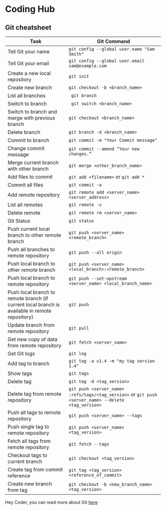 # Coding Hub 
## Git cheatsheet
| Task | Git Command |
| -------- | -------- |
| Tell Git your name | ```git config --global user.name "Sam Smith" ```|
| Tell Git your email | ``` git config --global user.email sam@example.com ```|
| Create a new local repository | ```git init```|
| Create new branch | ```git checkout -b <branch_name> ```|
| List all branches | ``` git branch```|
| Switch to branch | ``` git switch <branch_name>```|
| Switch to branch and merge with previous branch| ```git checkout <branch_name>```|
| Delete branch | ``` git branch -d <branch_name> ```|
| Commit to branch | ```git commit -m "Your Commit message"```|
| Change commit message | ```git commit --amend “Your new changes.”```|
| Merge current branch with other branch | ```git merge <other_branch_name> ```
| Add files to commit| ```git add <filename>``` or ```git add * ```|
| Commit all files | ```git commit -a```|
| Add remote repository | ```git remote add <server_name> <server_address>```|
| List all remotes | ```git remote -v ```|
| Delete remote | ```git remote rm <server_name>```|
| Git Status | ```git status```|
| Push current local branch to other remote branch| ```git push <server_name> <remote_branch>```|
| Push all branches to remote repository | ```git push --all origin```|
| Push local branch to other remote branch | ```git push <server_name> <local_branch>:<remote_branch>```|
| Push local branch to remote repository | ```git push --set-upstream <server_name> <local_branch_name>```|
| Push local branch to remote branch (if current local branch is available in remote repository) | ```git push```|
|Update branch from remote repository| ```git pull```|
| Get new copy of data from remote repository| ```git fetch <server_name>```|
| Get Git logs| ```git log```|
| Add tag to branch | ```git tag -a v1.4 -m "my tag version 1.4"``` |
| Show tags | ```git tags```|
| Delete tag | ```git tag -d <tag_version>```|
| Delete tag from remote repository | ```git push <server_name> :refs/tags/<tag_version>``` or ```git push <server_name> --delete <tag_version>```|
| Push all tags to remote repository | ```git push <server_name> --tags ```|
| Push single tag to remote repository| ```git push <server_name> <tag_version>```|
| Fetch all tags from remote repository| ```git fetch --tags```|
| Checkout tags to current branch | ```git checkout <tag_version>```|
| Create tag from commit reference | ```git tag <tag_version> <reference_of_commit>```|
| Create new branch from tag | ```git checkout -b <new_branch_name> <tag_version>```|


Hey Coder, you can read more about Git [here](https://git-scm.com/doc)
